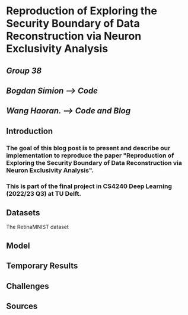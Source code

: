 # Reproduction of Exploring the Security Boundary of Data Reconstruction via Neuron Exclusivity Analysis

## _Group 38_
## _Bogdan Simion --> Code_
## _Wang Haoran.  --> Code and Blog_

## Introduction
### The goal of this blog post is to present and describe our implementation to reproduce the paper "Reproduction of Exploring the Security Boundary of Data Reconstruction via Neuron Exclusivity Analysis". 
### This is part of the final project in CS4240 Deep Learning (2022/23 Q3) at TU Delft.

## Datasets

The RetinaMNIST dataset


## Model


## Temporary Results


## Challenges


## Sources
